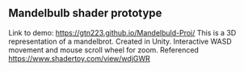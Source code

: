 ## Mandelbulb shader prototype
Link to demo: https://gtn223.github.io/Mandelbuld-Proj/
This is a 3D representation of a mandelbrot. Created in Unity. Interactive WASD movement and mouse scroll wheel for zoom. Referenced https://www.shadertoy.com/view/wdjGWR

